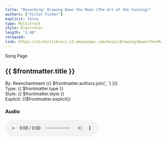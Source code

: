 ```yaml
---
title: "Recording: Drawing Down the Moon (The Art of the Cunning)"
authors: ["Victor Fisher"]
explicit: false
type: Multitrack  
style: Electronic
length: "1:48"
released:
link: https://victorslibrary.s3.amazonaws.com/music/Drawing+Down+the+Moon+(The+Art+of+the+Cunning)/Drawing+Down+the+Moon+(The+Art+of+the+Cunning).mp3
---
```


<g-link to="/song/doom-sex-mind-control-extradimensional-ecstasy">Song Page</g-link>

## {{ $frontmatter.title }}

By: <g-link to="/band/reenchantment">Reenchantment</g-link> ({{ $frontmatter.authors.join(', ') }})  
Type: {{ $frontmatter.type }}  
Style: {{ $frontmatter.style }}  
Explicit: {{$frontmatter.explicit}}

### Audio

<audio controls controlsList="nodownload">
  <source :src="$frontmatter.link" type="audio/mpeg">
Your browser does not support the audio element.
</audio>
